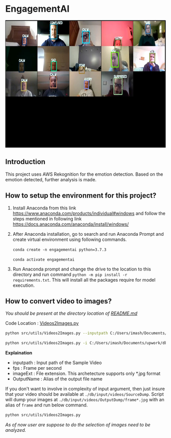 # EngagementAI

<center><img src="./out/result1.jpg" width="900" height="400"></center>

## Introduction
This project uses AWS Rekognition for the emotion detection. Based on the emotion detected, further analysis is made.

## How to setup the environment for this project?
1. Install Anaconda from this link https://www.anaconda.com/products/individual#windows and follow the steps mentioned in following link
https://docs.anaconda.com/anaconda/install/windows/

2. After Anaconda installation, go to search and run Anaconda Prompt and create virtual environment using following commands.

    `conda create -n engagementai python=3.7.3`

    `conda activate engagementai`

3. Run Anaconda prompt and change the drive to the location to this directory and run command `python -m pip install -r requirements.txt`. This will install all the packages require for model execution.

## How to convert video to images?
*You should be present at the directory location of [README.md]('./README.md')*

Code Location : [Videos2Images.py](./src/utils/Videos2Images.py)

```bash
python src/utils/Videos2Images.py --inputpath C:/Users/imash/Documents/upwork/db/input/videos/SourceDump/sample.mp4 --fps 10 --imageExt .jpg --OutputName frame
```

```bash
python src/utils/Videos2Images.py -i C:/Users/imash/Documents/upwork/db/input/videos/SourceDump/sample.mp4 -f 10 -e .jpg -o frame
```

**Explaination**

- inputpath : Input path of the Sample Video
- fps : Frame per second
- imageExt : File extension. This archetecture supports only *.jpg format
- OutputName : Alias of the output file name

If you don't want to involve in complexity of input argument, then just insure that your video should be available at `./db/input/videos/SourceDump`. Script will dump your images at `./db/input/videos/OutputDump/frame*.jpg` with an alias of `frame` and run below command.

```bash
python src/utils/Videos2Images.py
```


*As of now user are suppose to do the selection of images need to be analyzed.*

